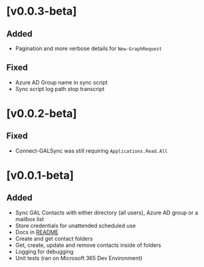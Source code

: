 # [v0.0.3-beta]

## Added

- Pagination and more verbose details for ```New-GraphRequest```

## Fixed

- Azure AD Group name in sync script
- Sync script log path stop transcript

# [v0.0.2-beta]

## Fixed

- Connect-GALSync was still requiring ```Applications.Read.All```

# [v0.0.1-beta]

## Added 

- Sync GAL Contacts with either directory (all users), Azure AD group or a mailbox list
- Store credentials for unattended scheduled use
- Docs in [README](README.md)
- Create and get contact folders
- Get, create, update and remove contacts inside of folders
- Logging for debugging
- Unit tests (ran on Microsoft 365 Dev Environment)